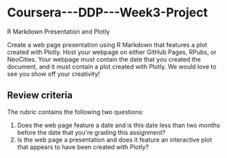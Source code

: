 # Coursera---DDP---Week3-Project
R Markdown Presentation and Plotly

Create a web page presentation using R Markdown that features a plot created with Plotly. Host your webpage on either GitHub Pages, RPubs, or NeoCities. Your webpage must contain the date that you created the document, and it must contain a plot created with Plotly. We would love to see you show off your creativity!

## Review criteria

The rubric contains the following two questions:

1) Does the web page feature a date and is this date less than two months before the date that you're grading this assignment?
2) Is the web page a presentation and does it feature an interactive plot that appears to have been created with Plotly?
